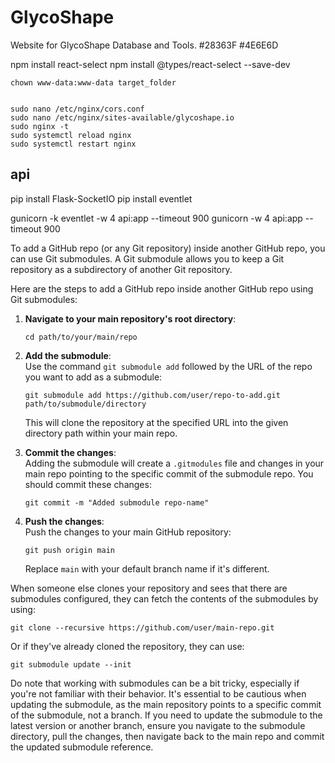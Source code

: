 # GlycoShape
Website for GlycoShape Database and Tools.
#28363F
#4E6E6D

npm install react-select
npm install @types/react-select --save-dev



```
chown www-data:www-data target_folder


sudo nano /etc/nginx/cors.conf
sudo nano /etc/nginx/sites-available/glycoshape.io
sudo nginx -t
sudo systemctl reload nginx
sudo systemctl restart nginx
```


## api

pip install Flask-SocketIO
pip install eventlet


gunicorn -k eventlet -w 4 api:app --timeout 900
gunicorn -w 4 api:app --timeout 900





To add a GitHub repo (or any Git repository) inside another GitHub repo, you can use Git submodules. A Git submodule allows you to keep a Git repository as a subdirectory of another Git repository. 

Here are the steps to add a GitHub repo inside another GitHub repo using Git submodules:

1. **Navigate to your main repository's root directory**:  
    ```
    cd path/to/your/main/repo
    ```

2. **Add the submodule**:  
   Use the command `git submodule add` followed by the URL of the repo you want to add as a submodule:
    ```
    git submodule add https://github.com/user/repo-to-add.git path/to/submodule/directory
    ```

   This will clone the repository at the specified URL into the given directory path within your main repo.

3. **Commit the changes**:  
   Adding the submodule will create a `.gitmodules` file and changes in your main repo pointing to the specific commit of the submodule repo. You should commit these changes:
    ```
    git commit -m "Added submodule repo-name"
    ```

4. **Push the changes**:  
   Push the changes to your main GitHub repository:
    ```
    git push origin main
    ```
   Replace `main` with your default branch name if it's different.

When someone else clones your repository and sees that there are submodules configured, they can fetch the contents of the submodules by using:

```
git clone --recursive https://github.com/user/main-repo.git
```

Or if they've already cloned the repository, they can use:

```
git submodule update --init
```

Do note that working with submodules can be a bit tricky, especially if you're not familiar with their behavior. It's essential to be cautious when updating the submodule, as the main repository points to a specific commit of the submodule, not a branch. If you need to update the submodule to the latest version or another branch, ensure you navigate to the submodule directory, pull the changes, then navigate back to the main repo and commit the updated submodule reference.